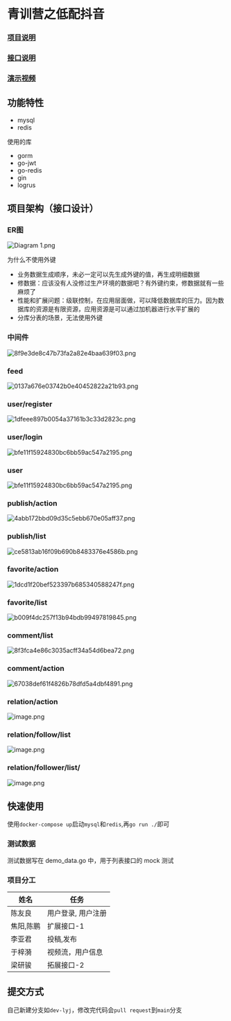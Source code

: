 # 青训营之低配抖音

### [项目说明](https://bytedance.feishu.cn/docx/doxcnbgkMy2J0Y3E6ihqrvtHXPg)  

### [接口说明](https://www.apifox.cn/apidoc/shared-8cc50618-0da6-4d5e-a398-76f3b8f766c5/api-18345145)
### [演示视频](./demo.mp4)
## 功能特性
+ mysql
+ redis

使用的库
+ gorm
+ go-jwt
+ go-redis
+ gin
+ logrus

## 项目架构（接口设计）
### ER图  
![Diagram 1.png](https://wx1.sinaimg.cn/large/007WELPTly1h348w4eta4j30eo0d2tat.jpg)

为什么不使用外键
+ 业务数据生成顺序，未必一定可以先生成外键的值，再生成明细数据
+ 修数据：应该没有人没修过生产环境的数据吧？有外键约束，修数据就有一些麻烦了
+ 性能和扩展问题：级联控制，在应用层面做，可以降低数据库的压力。因为数据库的资源是有限资源，应用资源是可以通过加机器进行水平扩展的
+ 分库分表的场景，无法使用外键
### 中间件
![8f9e3de8c47b73fa2a82e4baa639f03.png](https://wx1.sinaimg.cn/large/007WELPTly1h34advzxelj31o40f4q6c.jpg)
### feed
![0137a676e03742b0e40452822a21b93.png](https://wx1.sinaimg.cn/large/007WELPTly1h348dvxwvbj30uw0qb40a.jpg)
### user/register
![1dfeee897b0054a37161b3c33d2823c.png](https://wx1.sinaimg.cn/large/007WELPTly1h34acnmkckj314o0ngtcn.jpg)
### user/login
![bfe11f15924830bc6bb59ac547a2195.png](https://wx1.sinaimg.cn/large/007WELPTly1h34ad2rifpj315s0f4tau.jpg)

### user
![bfe11f15924830bc6bb59ac547a2195.png](https://wx1.sinaimg.cn/large/007WELPTly1h34adm5d79j315s0f4tau.jpg)
### publish/action
![4abb172bbd09d35c5ebb670e05aff37.png](https://wx1.sinaimg.cn/large/007WELPTly1h35t0pf4wyj30jr080tb7.jpg)
### publish/list
![ce5813ab16f09b690b8483376e4586b.png](https://wx1.sinaimg.cn/large/007WELPTly1h35t1td75nj30hw07vgn0.jpg)
### favorite/action
![1dcd1f20bef523397b685340588247f.png](https://wx1.sinaimg.cn/large/007WELPTly1h370c1mh13j30v30j1q4z.jpg)
### favorite/list
![b009f4dc257f13b94bdb99497819845.png](https://wx1.sinaimg.cn/large/007WELPTly1h370cewtwqj30wd0ep0uk.jpg)
### comment/list
![8f3fca4e86c3035acff34a54d6bea72.png](https://wx1.sinaimg.cn/large/007WELPTly1h348dawg6jj311u0jxdhy.jpg)
### comment/action
![67038def61f4826b78dfd5a4dbf4891.png](https://wx1.sinaimg.cn/large/007WELPTly1h348dioax2j31cr0lyq64.jpg)


### relation/action
![image.png](https://wx1.sinaimg.cn/large/007WELPTly1h349f1fxqqj31200m8qav.jpg)
### relation/follow/list
![image.png](https://wx1.sinaimg.cn/large/007WELPTly1h349kqu3u2j30rs07q0te.jpg)
### relation/follower/list/
![image.png](https://wx1.sinaimg.cn/large/007WELPTly1h349kqu3u2j30rs07q0te.jpg)

## 快速使用
使用`docker-compose up`启动`mysql`和`redis`,再`go run ./`即可

### 测试数据

测试数据写在 demo_data.go 中，用于列表接口的 mock 测试

### 项目分工

| 姓名    | 任务        |
|-------|-----------|
| 陈友良   | 用户登录, 用户注册 |
| 焦阳,陈鹏 | 扩展接口-1    |
|李亚君|投稿,发布|
|于梓漪|视频流，用户信息|
|梁研骏|拓展接口-2|

## 提交方式 
自己新建分支如`dev-lyj`，修改完代码会`pull request`到`main`分支